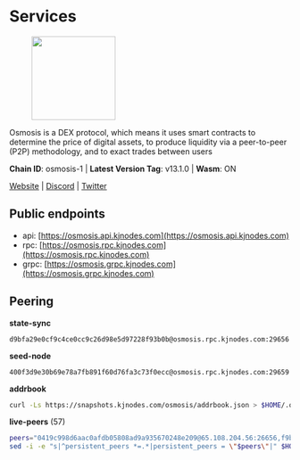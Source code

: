 # Services

<figure><img src="https://raw.githubusercontent.com/kj89/testnet_manuals/main/pingpub/logos/osmosis.png" width="150" alt=""><figcaption></figcaption></figure>

Osmosis is a DEX protocol, which means it uses smart contracts  to determine the price of digital assets, to produce liquidity  via a peer-to-peer (P2P) methodology, and to exact trades between users

**Chain ID**: osmosis-1 | **Latest Version Tag**: v13.1.0 | **Wasm**: ON

[Website](https://osmosis.zone) | [Discord](https://discord.gg/osmosis) | [Twitter](https://twitter.com/osmosiszone)


## Public endpoints

* api: [https://osmosis.api.kjnodes.com](https://osmosis.api.kjnodes.com)
* rpc: [https://osmosis.rpc.kjnodes.com](https://osmosis.rpc.kjnodes.com)
* grpc: [https://osmosis.grpc.kjnodes.com](https://osmosis.grpc.kjnodes.com)

## Peering

**state-sync**

```text
d9bfa29e0cf9c4ce0cc9c26d98e5d97228f93b0b@osmosis.rpc.kjnodes.com:29656
```

**seed-node**

```text
400f3d9e30b69e78a7fb891f60d76fa3c73f0ecc@osmosis.rpc.kjnodes.com:29659
```

**addrbook**
```bash
curl -Ls https://snapshots.kjnodes.com/osmosis/addrbook.json > $HOME/.osmosisd/config/addrbook.json
```

**live-peers** (57)
```bash
peers="0419c998d6aac0afdb05808ad9a935670248e209@65.108.204.56:26656,f9bfc7f25f63bd7e392fbe5465126b311465cbce@65.108.78.186:26656,c47e03ce1b82b136768581a028033c4e201962f6@65.108.79.45:26656,8500a6a0a7f1a6afc66f5d8956214bfd44ebd30c@65.109.53.142:26856,b69e57cd6f796ac5d6efb1a834163365c37cbfa8@78.46.69.29:26656,1c02ae0be21e3b08d9beadf91c26aec4193d2659@135.181.22.238:26656,d589eb77d7dfebec659ce8bce9f903250301c8ba@116.202.216.57:26656,2000928f1b09973431b53292ef80c1cd836fd967@168.119.213.117:26656,9dadae9bb9575d70a2a7ca68b779a34b2ffc59ef@116.202.216.111:26656,4d659b7b244a68913bfbdc6c9e7aa1a64391238e@74.118.139.59:26656,f9a920a61ee994b12b77178dd5f1fc1ed39b7cd2@142.132.255.49:26656,406f64a8d601e34d7311fd61ec87b0c7028bd230@138.201.23.39:46656,3197daa0ee5245b17a546be032ff0f6814e1d1db@148.251.191.239:26656,259ab883ee76f92e82f8f14d463aaaa09d857fb9@144.76.70.108:9010,7c28e9f02c998d84a4f617c3852b7794dc2883fd@88.99.253.55:26656,9b1bfb99d9eb04af32510ed8e3eb83c59448662f@95.214.52.220:26656,d0d4b88110767c503baa8a618cfd7e284482f8dc@37.120.245.11:26656,fc590afe489a1b9ca8ff3f2fb396dbc20b1997a4@204.16.244.254:26656,d9bfa29e0cf9c4ce0cc9c26d98e5d97228f93b0b@65.109.88.38:29656,a6283307952423c1751431c220d11ed36b61ed84@143.110.237.113:26656,7de231d5c75feb810a9196fa2a3e83e0576c88a9@212.95.53.152:26656,47e4075978458bfc382630b2a46aabbbbf7977b2@143.198.234.114:26656,20913e92e8b9ea2d80ad34edd9b52e97886cf616@54.37.30.181:26656,43785e5ffd8783393ea8094f77efcee5bdbcdce3@78.141.244.18:26656,0660d18b65340a55514f240dd517282ca286f169@176.9.28.62:26656,1528ce3b88d859f2f8c4160d9b155ecea5177a2e@142.132.146.105:26656,74e8ba742d8312c250f3237c8c8f3f951c01f9df@95.216.4.104:2003,724cef11bbe866269b3d67f7dd5ea539cc4096bf@198.244.164.186:26656,be930386104083882c7e491d60584e15c101c1da@178.128.156.131:26656,a2024229e2eed1650ba3a3ea9db67fa318dc232e@142.132.199.3:26656,f67dde244467670d0cbd93a71ec1d6fd9c99c528@93.115.29.37:26656,32e9d4a7413dd5393c8be004bee68dea683be839@65.21.227.95:2004,bfb67b2ae345955d6bc0991450120669c683386e@149.56.25.66:26656,797094953d830f8727f3b5175f2b205df16d5867@45.77.212.231:26656,407267ac44b20a0a4258d0bbca1c9f657bf88d08@74.118.143.19:26656,30e9432879d5b0976b88e52120dc12338e40fc33@65.108.108.176:26656,6945be12a7d357a39b9cfbb0018249b234fc4a15@54.241.143.196:26656,b8450ac06ab8ccac21b21bbbba8ea3751a479291@3.91.196.177:26656,dc230c6475bdbf3ab64058a37a8de2261b6396eb@74.96.207.58:26822,e0fbdbdce6ec8797412751edd00fbaf114c42fad@34.220.226.204:26656,f4b811759e55f665180545ad5e1b42573f660861@135.181.181.251:26656,42745690b41f6a7515c4a87d88efda2e82b55b76@78.46.94.183:26656,e81c3c20833cfb5d652a9c842c9f1c8b1835479d@108.61.190.21:26656,971c324f0889de5fd528402487168d88857a3df6@66.172.36.141:36656,569aac51b04607a18696c63035586816dec85511@157.90.213.235:26656,c9bf65acffea46ac8368cbe88f679519f7812f3b@18.142.38.209:26656,42f42a4b3527b927d5002d45abd37f66ecdd4861@51.178.74.75:16656,173751092c573b78d0dd40677dc7d7f5b546dcfd@94.130.207.9:26656,9203fbde463bd66bb451da3de390c7d3515c2bf2@65.108.46.248:26656,31e7a8b8cc97e85472c609f9d220fdd9536d4f4d@94.130.220.54:26656,1c398af2208984d4e59bc41132e3eac0508abb0f@95.216.76.251:26656,8c65f3e86e701cac8336ba572e114b711ed08629@141.94.242.239:26656,d87b23a8f9134744f2370b069531fcf62e7721c9@65.109.30.119:26656,4a837e3411b0281f00c07706cfea72d3ebc575f1@176.9.38.49:26656,2f4c0337b2522034a614a5cb2c61a891fe753c03@5.9.81.187:29656,60a2c89e7253502e93517a026f44a2431cc81230@220.85.113.39:26656,31d2c86f7957e2db91297e54c3b0456ea06c2250@173.67.177.115:26656"
sed -i -e "s|^persistent_peers *=.*|persistent_peers = \"$peers\"|" $HOME/.osmosisd/config/config.toml
```
